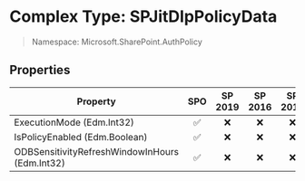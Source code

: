 # Complex Type: SPJitDlpPolicyData

> Namespace: Microsoft.SharePoint.AuthPolicy

## Properties

Property | SPO | SP 2019 | SP 2016 | SP 2013
----------|:---:|:-------:|:-------:|:-------:
ExecutionMode (Edm.Int32) | ✅ | ❌ | ❌ | ❌
IsPolicyEnabled (Edm.Boolean) | ✅ | ❌ | ❌ | ❌
ODBSensitivityRefreshWindowInHours (Edm.Int32) | ✅ | ❌ | ❌ | ❌